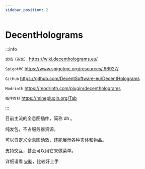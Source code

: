 ```yaml
---
sidebar_position: 2
---
```


# DecentHolograms

:::info

`文档（英文）` https://wiki.decentholograms.eu/

`SpigotMC` https://www.spigotmc.org/resources/.96927/

`GitHub` https://github.com/DecentSoftware-eu/DecentHolograms

`Modrinth` https://modrinth.com/plugin/decentholograms

`插件百科` https://mineplugin.org/Tab

:::

目前主流的全息图插件，简称 dh 。

纯发包，不占服务器资源。

可以自定义全息图动效，还能展示各种实体和物品。

支持交互，甚至可以用它来做菜单。

详细请看 [wiki](https://wiki.decentholograms.eu/)，比较好上手
